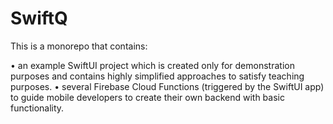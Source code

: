 # SwiftQ

This is a monorepo that contains:

• an example SwiftUI project which is created only for demonstration purposes and contains highly simplified approaches to satisfy teaching purposes.
• several Firebase Cloud Functions (triggered by the SwiftUI app) to guide mobile developers to create their own backend with basic functionality.
